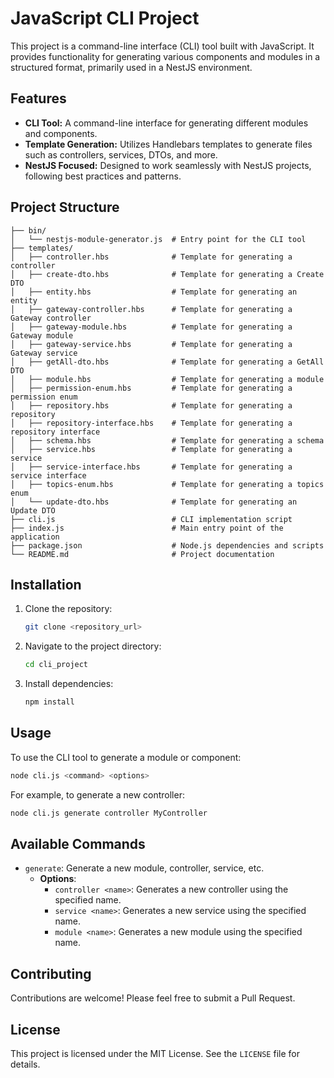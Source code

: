 
# JavaScript CLI Project

This project is a command-line interface (CLI) tool built with JavaScript. It provides functionality for generating various components and modules in a structured format, primarily used in a NestJS environment.

## Features

- **CLI Tool:** A command-line interface for generating different modules and components.
- **Template Generation:** Utilizes Handlebars templates to generate files such as controllers, services, DTOs, and more.
- **NestJS Focused:** Designed to work seamlessly with NestJS projects, following best practices and patterns.

## Project Structure

```
├── bin/
│   └── nestjs-module-generator.js  # Entry point for the CLI tool
├── templates/
│   ├── controller.hbs              # Template for generating a controller
│   ├── create-dto.hbs              # Template for generating a Create DTO
│   ├── entity.hbs                  # Template for generating an entity
│   ├── gateway-controller.hbs      # Template for generating a Gateway controller
│   ├── gateway-module.hbs          # Template for generating a Gateway module
│   ├── gateway-service.hbs         # Template for generating a Gateway service
│   ├── getAll-dto.hbs              # Template for generating a GetAll DTO
│   ├── module.hbs                  # Template for generating a module
│   ├── permission-enum.hbs         # Template for generating a permission enum
│   ├── repository.hbs              # Template for generating a repository
│   ├── repository-interface.hbs    # Template for generating a repository interface
│   ├── schema.hbs                  # Template for generating a schema
│   ├── service.hbs                 # Template for generating a service
│   ├── service-interface.hbs       # Template for generating a service interface
│   ├── topics-enum.hbs             # Template for generating a topics enum
│   └── update-dto.hbs              # Template for generating an Update DTO
├── cli.js                          # CLI implementation script
├── index.js                        # Main entry point of the application
├── package.json                    # Node.js dependencies and scripts
└── README.md                       # Project documentation
```

## Installation

1. Clone the repository:
   ```sh
   git clone <repository_url>
   ```

2. Navigate to the project directory:
   ```sh
   cd cli_project
   ```

3. Install dependencies:
   ```sh
   npm install
   ```

## Usage

To use the CLI tool to generate a module or component:

```sh
node cli.js <command> <options>
```

For example, to generate a new controller:
```sh
node cli.js generate controller MyController
```

## Available Commands

- `generate`: Generate a new module, controller, service, etc.
    - **Options**:
        - `controller <name>`: Generates a new controller using the specified name.
        - `service <name>`: Generates a new service using the specified name.
        - `module <name>`: Generates a new module using the specified name.

## Contributing

Contributions are welcome! Please feel free to submit a Pull Request.

## License

This project is licensed under the MIT License. See the `LICENSE` file for details.
